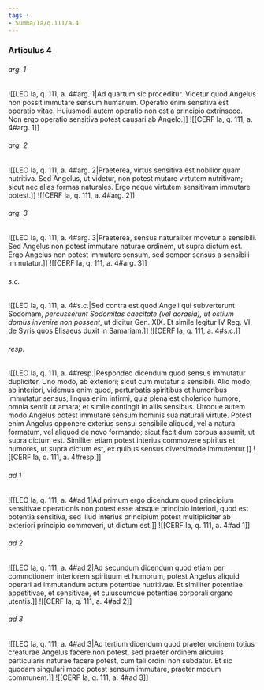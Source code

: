 ```yaml
---
tags : 
- Summa/Ia/q.111/a.4
---
```


### Articulus 4

###### arg. 1
![[LEO Ia, q. 111, a. 4#arg. 1|Ad quartum sic proceditur. Videtur quod Angelus non possit immutare sensum humanum. Operatio enim sensitiva est operatio vitae. Huiusmodi autem operatio non est a principio extrinseco. Non ergo operatio sensitiva potest causari ab Angelo.]]
![[CERF Ia, q. 111, a. 4#arg. 1]]

###### arg. 2
![[LEO Ia, q. 111, a. 4#arg. 2|Praeterea, virtus sensitiva est nobilior quam nutritiva. Sed Angelus, ut videtur, non potest mutare virtutem nutritivam; sicut nec alias formas naturales. Ergo neque virtutem sensitivam immutare potest.]]
![[CERF Ia, q. 111, a. 4#arg. 2]]

###### arg. 3
![[LEO Ia, q. 111, a. 4#arg. 3|Praeterea, sensus naturaliter movetur a sensibili. Sed Angelus non potest immutare naturae ordinem, ut supra dictum est. Ergo Angelus non potest immutare sensum, sed semper sensus a sensibili immutatur.]]
![[CERF Ia, q. 111, a. 4#arg. 3]]

###### s.c.
![[LEO Ia, q. 111, a. 4#s.c.|Sed contra est quod Angeli qui subverterunt Sodomam, *percusserunt Sodomitas caecitate (vel aorasia), ut ostium domus invenire non possent*, ut dicitur Gen. XIX. Et simile legitur IV Reg. VI, de Syris quos Elisaeus duxit in Samariam.]]
![[CERF Ia, q. 111, a. 4#s.c.]]

###### resp.
![[LEO Ia, q. 111, a. 4#resp.|Respondeo dicendum quod sensus immutatur dupliciter. Uno modo, ab exteriori; sicut cum mutatur a sensibili. Alio modo, ab interiori, videmus enim quod, perturbatis spiritibus et humoribus immutatur sensus; lingua enim infirmi, quia plena est cholerico humore, omnia sentit ut amara; et simile contingit in aliis sensibus. Utroque autem modo Angelus potest immutare sensum hominis sua naturali virtute. Potest enim Angelus opponere exterius sensui sensibile aliquod, vel a natura formatum, vel aliquod de novo formando; sicut facit dum corpus assumit, ut supra dictum est. Similiter etiam potest interius commovere spiritus et humores, ut supra dictum est, ex quibus sensus diversimode immutentur.]]
![[CERF Ia, q. 111, a. 4#resp.]]

###### ad 1
![[LEO Ia, q. 111, a. 4#ad 1|Ad primum ergo dicendum quod principium sensitivae operationis non potest esse absque principio interiori, quod est potentia sensitiva, sed illud interius principium potest multipliciter ab exteriori principio commoveri, ut dictum est.]]
![[CERF Ia, q. 111, a. 4#ad 1]]

###### ad 2
![[LEO Ia, q. 111, a. 4#ad 2|Ad secundum dicendum quod etiam per commotionem interiorem spirituum et humorum, potest Angelus aliquid operari ad immutandum actum potentiae nutritivae. Et similiter potentiae appetitivae, et sensitivae, et cuiuscumque potentiae corporali organo utentis.]]
![[CERF Ia, q. 111, a. 4#ad 2]]

###### ad 3
![[LEO Ia, q. 111, a. 4#ad 3|Ad tertium dicendum quod praeter ordinem totius creaturae Angelus facere non potest, sed praeter ordinem alicuius particularis naturae facere potest, cum tali ordini non subdatur. Et sic quodam singulari modo potest sensum immutare, praeter modum communem.]]
![[CERF Ia, q. 111, a. 4#ad 3]]

